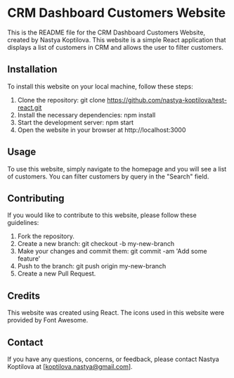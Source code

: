 # CRM Dashboard Customers Website

This is the README file for the CRM Dashboard Customers Website, created by Nastya Koptilova. This website is a simple React application that displays a list of customers in CRM and allows the user to filter customers.

## Installation

To install this website on your local machine, follow these steps:

1. Clone the repository: git clone https://github.com/nastya-koptilova/test-react.git
2. Install the necessary dependencies: npm install
3. Start the development server: npm start
4. Open the website in your browser at http://localhost:3000

## Usage

To use this website, simply navigate to the homepage and you will see a list of customers. You can filter customers by query in the "Search" field.

## Contributing

If you would like to contribute to this website, please follow these guidelines:

1. Fork the repository.
2. Create a new branch: git checkout -b my-new-branch
3. Make your changes and commit them: git commit -am 'Add some feature'
4. Push to the branch: git push origin my-new-branch
5. Create a new Pull Request.

## Credits

This website was created using React. The icons used in this website were provided by Font Awesome.

## Contact

If you have any questions, concerns, or feedback, please contact Nastya Koptilova at [koptilova.nastya@gmail.com].
